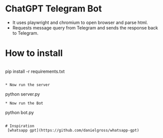 # ChatGPT Telegram Bot

- It uses playwright and chromium to open browser and parse html.
- Requests message query from Telegram and sends the response back to Telegram.

# How to install

```python

```

pip install -r requirements.txt

```

* Now run the server

```

python server.py

```
* Now run the Bot

```

python bot.py

```

# Inspiration
 [whatsapp gpt](https://github.com/danielgross/whatsapp-gpt)
```

